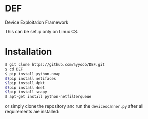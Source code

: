 # DEF
Device Exploitation Framework

This can be setup only on Linux OS.

# Installation

```sh
$ git clone https://github.com/ayyoob/DEF.git
$ cd DEF
$ pip install python-nmap
$?pip install netifaces
$?pip install dpkt
$?pip install dnet
$?pip install scapy
$ apt-get install python-netfilterqueue
```
or simply clone the repository and run the `devicescanner.py` after all requirements are
installed:
